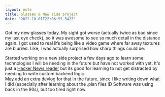 ```yaml
---
layout: note
title: Glasses & New side project
date: '2022-10-01T22:06:55.542Z'
---
```


Got my new glasses today. My sight got worse (actually twice as bad since my last eye check), so it was awesome to see so much detail in the distance again. I got used to real life being like a video game where far away textures are blurred. Like, I was actually surprised how sharp things could be.

Started working on a new side project a few days ago to learn some technologies I will be needing in the future but have not worked with yet. It's just a [Hacker News reader](https://github.com/Plsr/next-orange) but its good for learning to not get distracted by needing to write custom backend logic.  
May add an extra devlog for that in the future, since I like writing down what I did (especially after learning about the .plan files ID Software was using back in the 90s), but too tired right now.
